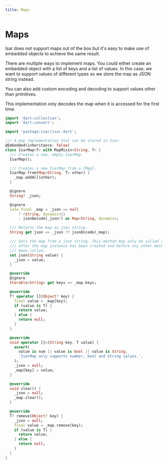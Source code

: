 ```yaml
---
title: Maps
---
```


# Maps

Isar does not support maps out of the box but it's easy to make use of embedded objects to achieve the same result.

There are multiple ways to implement maps. You could either create an embedded object with a list of keys and a list of values. In this case, we want to support values of different types so we store the map as JSON string instead.

You can also add custom encoding and decoding to support values other than primitives.

This implementation only decodes the map when it is accessed for the first time.

```dart
import 'dart:collection';
import 'dart:convert';

import 'package:isar/isar.dart';

/// A map implementation that can be stored in Isar.
@Embedded(inheritance: false)
class IsarMap<T> with MapMixin<String, T> {
  /// Creates a new, empty IsarMap.
  IsarMap();

  /// Creates a new IsarMap from a [Map].
  IsarMap.from(Map<String, T> other) {
    _map.addAll(other);
  }

  @ignore
  String? _json;

  @ignore
  late final _map = _json == null
      ? <String, dynamic>{}
      : jsonDecode(_json!) as Map<String, dynamic>;

  /// Returns the map as json string.
  String get json => _json ?? jsonEncode(_map);

  /// Sets the map from a json string. This method may only be called right
  /// after the map instance has been created and before any other method has
  /// been called.
  set json(String value) {
    _json = value;
  }

  @override
  @ignore
  Iterable<String> get keys => _map.keys;

  @override
  T? operator [](Object? key) {
    final value = _map[key];
    if (value is T) {
      return value;
    } else {
      return null;
    }
  }

  @override
  void operator []=(String key, T value) {
    assert(
      value is num || value is bool || value is String,
      'IsarMap only supports number, bool and String values.',
    );
    _json = null;
    _map[key] = value;
  }

  @override
  void clear() {
    _json = null;
    _map.clear();
  }

  @override
  T? remove(Object? key) {
    _json = null;
    final value = _map.remove(key);
    if (value is T) {
      return value;
    } else {
      return null;
    }
  }
}
```